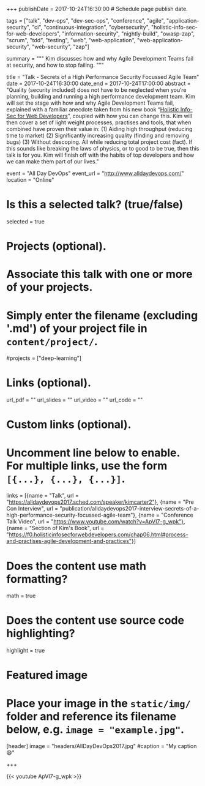 +++
publishDate = 2017-10-24T16:30:00  # Schedule page publish date.

tags = ["talk", "dev-ops", "dev-sec-ops", "conference", "agile", "application-security", "ci", "continuous-integration", "cybersecurity", "holistic-info-sec-for-web-developers", "information-security", "nightly-build", "owasp-zap", "scrum", "tdd", "testing", "web", "web-application", "web-application-security", "web-security", "zap"]

summary = """
Kim discusses how and why Agile Development Teams fail at security, and how to stop failing.
"""

title = "Talk - Secrets of a High Performance Security Focussed Agile Team"
date = 2017-10-24T16:30:00
date_end = 2017-10-24T17:00:00
abstract = "Quality (security included) does not have to be neglected when you’re planning, building and running a high performance development team. Kim will set the stage with how and why Agile Development Teams fail, explained with a familiar anecdote taken from his new book “[Holistic Info-Sec for Web Developers](https://f0.holisticinfosecforwebdevelopers.com/)”, coupled with how you can change this. Kim will then cover a set of light weight processes, practises and tools, that when combined have proven their value in: (1) Aiding high throughput (reducing time to market) (2) Significantly increasing quality (finding and removing bugs) (3) Without descoping. All while reducing total project cost (fact). If this sounds like breaking the laws of physics, or to good to be true, then this talk is for you. Kim will finish off with the habits of top developers and how we can make them part of our lives."

event = "All Day DevOps"
event_url = "http://www.alldaydevops.com/"
location = "Online"

# Is this a selected talk? (true/false)
selected = true

# Projects (optional).
#   Associate this talk with one or more of your projects.
#   Simply enter the filename (excluding '.md') of your project file in `content/project/`.
#projects = ["deep-learning"]

# Links (optional).
url_pdf = ""
url_slides = ""
url_video = ""
url_code = ""

# Custom links (optional).
#   Uncomment line below to enable. For multiple links, use the form `[{...}, {...}, {...}]`.
links = [{name = "Talk", url = "https://alldaydevops2017.sched.com/speaker/kimcarter2"}, {name = "Pre Con Interview", url = "publication/alldaydevops2017-interview-secrets-of-a-high-performance-security-focussed-agile-team"}, {name = "Conference Talk Video", url = "https://www.youtube.com/watch?v=ApVI7-g_wpk"}, {name = "Section of Kim's Book", url = "https://f0.holisticinfosecforwebdevelopers.com/chap06.html#process-and-practises-agile-development-and-practices"}]


# Does the content use math formatting?
math = true

# Does the content use source code highlighting?
highlight = true

# Featured image
# Place your image in the `static/img/` folder and reference its filename below, e.g. `image = "example.jpg"`.
[header]
image = "headers/AllDayDevOps2017.jpg"
#caption = "My caption :smile:"

+++

{{< youtube ApVI7-g_wpk >}}

<br>
